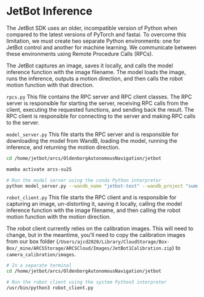 # JetBot Inference

The JetBot SDK uses an older, incompatible version of Python when compared to the latest versions of PyTorch and fastai. To overcome this limitation, we must create two separate Python environments: one for JetBot control and another for machine learning. We communicate between these environments using Remote Procedure Calls (RPCs).

The JetBot captures an image, saves it locally, and calls the model inference function with the image filename. The model loads the image, runs the inference, outputs a motion direction, and then calls the robot motion function with that direction.

`rpcs.py` This file contains the RPC server and RPC client classes. The RPC server is responsible for starting the server, receiving RPC calls from the client, executing the requested functions, and sending back the result. The RPC client is responsible for connecting to the server and making RPC calls to the server.

`model_server.py` This file starts the RPC server and is responsible for downloading the model from WandB, loading the model, running the inference, and returning the motion direction.

```bash
cd /home/jetbot/arcs/OldenborgAutonomousNavigation/jetbot

mamba activate arcs-su25

# Run the model server using the conda Python interpreter
python model_server.py --wandb_name "jetbot-test" --wandb_project "summer2025-del" --wandb_model "test1-ResNet18-test-rep00" --wandb-notes "Testing the model server."
```

`robot_client.py` This file starts the RPC client and is responsible for capturing an image, un-distorting it, saving it locally, calling the model inference function with the image filename, and then calling the robot motion function with the motion direction.

The robot client currently relies on the calibration images. This will need to change, but in the meantime, you'll need to copy the calibration images from our box folder (`/Users/ajcd2020/Library/CloudStorage/Box-Box/_mine/ARCSStorage/ARCSCloud/Images/JetBot1Calibration.zip`) to `camera_calibration/images`.

```bash
# In a separate terminal
cd /home/jetbot/arcs/OldenborgAutonomousNavigation/jetbot

# Run the robot client using the system Python3 interpreter
/usr/bin/python3 robot_client.py
```
